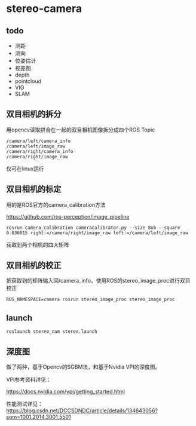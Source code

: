 # stereo-camera
## todo

- 测距
- 测向
- 位姿估计
- 视差图
- depth
- pointcloud
- VIO
- SLAM

## 双目相机的拆分

用opencv读取拼合在一起的双目相机图像拆分成四个ROS Topic

```
/camera/left/camera_info
/camera/left/image_raw
/camera/right/camera_info
/camera/right/image_raw
```
仅可在linux运行

## 双目相机的标定

用的是ROS官方的camera_calibration方法

https://github.com/ros-perception/image_pipeline

```
rosrun camera_calibration cameracalibrator.py --size 8x6 --square 0.036015 right:=/camera/right/image_raw left:=/camera/left/image_raw
```

获取到两个相机的四大矩阵

## 双目相机的校正

把获取到的矩阵输入回/camera_info，使用ROS的stereo_image_proc进行双目校正

```
ROS_NAMESPACE=camera rosrun stereo_image_proc stereo_image_proc
```

## launch

```
roslaunch stereo_cam stereo.launch
```

## 深度图

做了两种，基于Opencv的SGBM法，和基于Nvidia VPI的深度图。

VPI参考资料详见：

https://docs.nvidia.com/vpi/getting_started.html

性能测试详见：
https://blog.csdn.net/DCCSDNDC/article/details/134643056?spm=1001.2014.3001.5501
